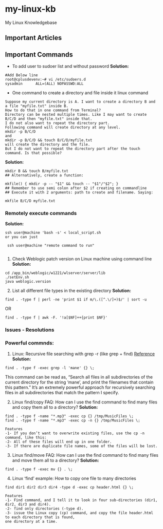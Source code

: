 # my-linux-kb
My Linux Knowledgebase


## Important Articles

## Important Commands
- To add user to sudoer list and without password
<b>Solution:</b>
```
#Add Below line 
root@cplusdevenv:~# vi /etc/sudoers.d
sysadmin      ALL=(ALL) NOPASSWD:ALL
```

- One command to create a directory and file inside it linux command
```
Suppose my current directory is A. I want to create a directory B and a file "myfile.txt" inside B.
How to do that in one command from Terminal?
Directory can be nested multiple times. Like I may want to create B/C/D and then "myfile.txt" inside that. 
I do not also want to repeat the directory part.
Following command will create directory at any level.
mkdir -p B/C/D 
and
mkdir -p B/C/D && touch B/C/D/myfile.txt
will create the directory and the file. 
But I do not want to repeat the directory part after the touch command. Is that possible?
```
<b>Solution:</b>
```
mkdir B && touch B/myfile.txt
## Alternatively, create a function:

mkfile() { mkdir -p -- "$1" && touch -- "$1"/"$2"; } 
## Remember to use semi colon after $2 if creating on commandline
## Execute it with 2 arguments: path to create and filename. Saying:

mkfile B/C/D myfile.txt
```

### Remotely execute commands
<b>Solution:</b>
```
ssh user@machine 'bash -s' < local_script.sh
or you can just

 ssh user@machine "remote command to run" 
 
 ```
1. Check Weblogic patch version on Linux machine using command line
<b>Solution:</b>
```
cd /app_bin/weblogic/w1221/wlserver/server/lib
./setEnv.sh
java weblogic.version
```

2. List all different file types in the existing directory
<b>Solution:</b>
```
find . -type f | perl -ne 'print $1 if m/\.([^.\/]+)$/' | sort -u
```
OR
```
find . -type f | awk -F. '!a[$NF]++{print $NF}'
```

### Issues - Resolutions


### Powerful commnds:
1. Linux: Recursive file searching with grep -r (like grep + find) [Reference](https://alvinalexander.com/linux)
<b>Solution:</b>
```
find . -type f -exec grep -l 'mane' {} \;
```
This command can be read as, “Search all files in all subdirectories of the current directory for the string ‘mane’, and print the filenames that contain this pattern.” It’s an extremely powerful approach for recursively searching files in all subdirectories that match the pattern I specify.

2. Linux find/copy FAQ: How can I use the find command to find many files and copy them all to a directory?
<b>Solution:</b>
```
find . -type f -name "*.mp3" -exec cp {} /tmp/MusicFiles \;
find . -type f -name "*.mp3" -exec cp -n {} /tmp/MusicFiles \;

Features
-1- If you don’t want to overwrite existing files, use the cp -n command, like this:
-2- All of these files will end up in one folder.
-3- If there are duplicate file names, some of the files will be lost.
```

3. Linux find/move FAQ: How can I use the find command to find many files and move them all to a directory?
<b>Solution:</b>
```
find . -type f -exec mv {} . \;
```
4. Linux ‘find’ example: How to copy one file to many directories
```
find dir1 dir2 dir3 dir4 -type d -exec cp header.html {} \;

Features
-1- Find command, and I tell it to look in four sub-directories (dir1, dir2, dir3 and dir4).
-2- find only directories (-type d).
-3- issue the Linux copy (cp) command, and copy the file header.html to each directory that is found, 
one directory at a time.
```


